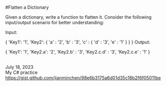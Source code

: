 #Flatten a Dictionary

Given a dictionary, write a function to flatten it. Consider the following input/output scenario for better understanding:

Input:

{
  'Key1': '1',
  'Key2': {
    'a' : '2',
    'b' : '3',
    'c' : {
      'd' : '3',
      'e' : '1'
      }
    }
}
Output:

{
  'Key1': '1',
  'Key2.a': '2',
  'Key2.b' : '3',
  'Key2.c.d' : '3',
  'Key2.c.e' : '1'
}

<br>July 18, 2023
<br>My C# practice
<br>https://gist.github.com/jianminchen/98e6b3175a6d01d35c18b2f6f05011be
